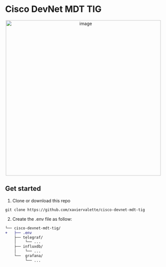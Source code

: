 # Cisco DevNet MDT TIG

<p align="center">
<img width="500" alt="image" src="https://github.com/xaviervalette/cisco-devnet-mdt-tig/assets/28600326/5182eab6-14ec-466b-bade-2c7ebe69fc7e"><p>
 
## Get started
 
1. Clone or download this repo

```
git clone https://github.com/xaviervalette/cisco-devnet-mdt-tig
```

 2. Create the .env file as follow:
```diff
└── cisco-devnet-mdt-tig/
+   ├── .env
    ├── telegraf/
    │    └── ...
    ├── influxdb/
    │    └── ...
    └──  grafana/
         └── ...

```
